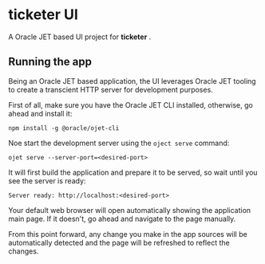 # ticketer UI

A Oracle JET based UI project for **ticketer** .

## Running the app
Being an Oracle JET based application, the UI leverages Oracle JET tooling to create a transcient HTTP server for development purposes.

First of all, make sure you have the Oracle JET CLI installed, otherwise, go ahead and install it:

```
npm install -g @oracle/ojet-cli
```

Noe start the development server using the `oject serve` command:

```
ojet serve --server-port=<desired-port>
```

It will first build the application and prepare it to be served, so wait until you see the server is ready:

```
Server ready: http://localhost:<desired-port>
```

Your default web browser will open automatically showing the application main page. If it doesn't, go ahead and navigate to the page manually.

From this point forward, any change you make in the app sources will be automatically detected and the page will be refreshed to reflect the changes.